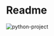 # Readme

![python-project](https://github.com/Hirashai-Y/Ynov-Pipeline/actions/workflows/python-project.yaml/badge.svg)
